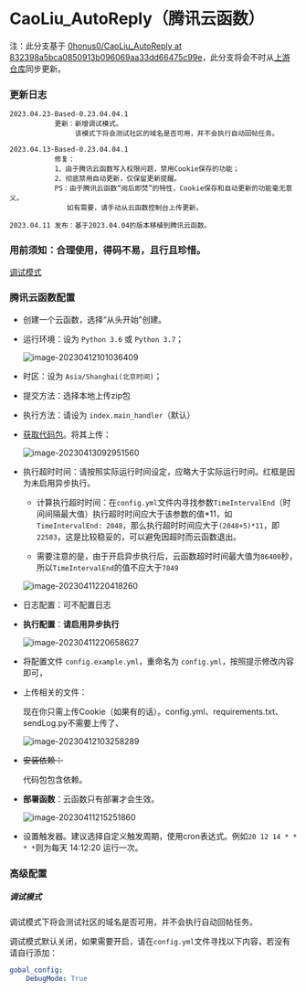 # CaoLiu_AutoReply（腾讯云函数）

注：此分支基于 [0honus0/CaoLiu_AutoReply at 832398a5bca0850913b096069aa33dd66475c99e](https://github.com/0honus0/CaoLiu_AutoReply/tree/832398a5bca0850913b096069aa33dd66475c99e)，此分支将会不时从[上游仓库](https://github.com/0honus0/CaoLiu_AutoReply/)同步更新。

### 更新日志

```
2023.04.23-Based-0.23.04.04.1
           更新：新增调试模式。
                该模式下将会测试社区的域名是否可用，并不会执行自动回帖任务。

2023.04.13-Based-0.23.04.04.1
           修复：
           1、由于腾讯云函数写入权限问题，禁用Cookie保存的功能；
           2、彻底禁用自动更新，仅保留更新提醒。
           PS：由于腾讯云函数“阅后即焚”的特性，Cookie保存和自动更新的功能毫无意义。
              如有需要，请手动从云函数控制台上传更新。

2023.04.11 发布：基于2023.04.04的版本移植到腾讯云函数。
```

### 用前须知：合理使用，得码不易，且行且珍惜。

[调试模式](#调试模式)

### 腾讯云函数配置

- 创建一个云函数，选择“从头开始”创建。

- 运行环境：设为 `Python 3.6` 或 `Python 3.7`；

  ![image-20230412101036409](https://s2.loli.net/2023/03/24/Xd1nxSzBUrQkDH5.png)

- 时区：设为  `Asia/Shanghai(北京时间)`；

- 提交方法：选择本地上传zip包

- 执行方法：请设为 `index.main_handler`（默认）

- [获取代码包](https://github.com/pooneyy/CaoLiu_AutoReply/releases/latest)。将其上传：

  ![image-20230413092951560](https://s2.loli.net/2023/04/13/PDCMxemLZ7EH1aT.png)

- 执行超时时间：请按照实际运行时间设定，应略大于实际运行时间。红框是因为未启用异步执行。

  - 计算执行超时时间：在`config.yml`文件内寻找参数`TimeIntervalEnd`（时间间隔最大值）执行超时时间应大于该参数的值*11，如`TimeIntervalEnd: 2048`，那么执行超时时间应大于`(2048+5)*11`，即`22583`，这是比较稳妥的，可以避免因超时而云函数退出。

  - 需要注意的是，由于开启异步执行后，云函数超时时间最大值为`86400`秒，所以`TimeIntervalEnd`的值不应大于`7849`


  ![image-20230411220418260](https://s2.loli.net/2023/04/11/IDLkK2JBTPOAMoe.png)

- 日志配置：可不配置日志

- **执行配置**：**请启用异步执行**

  ![image-20230411220658627](https://s2.loli.net/2023/04/11/fPKwAZF52qg1LYp.png)

- 将配置文件 `config.example.yml`，重命名为 `config.yml`，按照提示修改内容即可，

- 上传相关的文件：

  现在你只需上传Cookie（如果有的话）。config.yml、requirements.txt、sendLog.py不需要上传了、

  ![image-20230412103258289](https://s2.loli.net/2023/04/12/yk1bPNMqaKh2Afp.png)

- ~~安装依赖：~~

  代码包包含依赖。

- **部署函数**：云函数只有部署才会生效。

  ![image-20230411215251860](https://s2.loli.net/2023/04/11/lpKjOnZki7UxwQH.png)

- 设置触发器。建议选择自定义触发周期，使用cron表达式。例如`20 12 14 * * * *`则为每天 14:12:20 运行一次。

### 高级配置

##### 调试模式

调试模式下将会测试社区的域名是否可用，并不会执行自动回帖任务。

调试模式默认关闭，如果需要开启，请在`config.yml`文件寻找以下内容，若没有请自行添加：

```yaml
gobal_config:
    DebugMode: True
```


